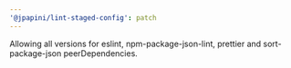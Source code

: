 ```yaml
---
'@jpapini/lint-staged-config': patch
---
```


Allowing all versions for eslint, npm-package-json-lint, prettier and sort-package-json peerDependencies.
